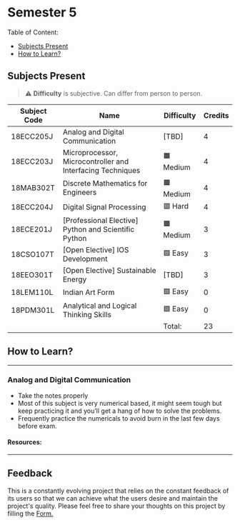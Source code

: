 # Semester 5

Table of Content:

- [Subjects Present](#subjects-present)
- [How to Learn?](#how-to-learn)


## Subjects Present

> ⚠ **Difficulty** is subjective. Can differ from person to person.

| Subject Code | Name | Difficulty | Credits |
| ------------ | ---- | ---------- | ------- |
| 18ECC205J | Analog and Digital Communication | [TBD] | 4 |
| 18ECC203J | Microprocessor, Microcontroller and Interfacing Techniques | 🟧 Medium | 4 |
| 18MAB302T | Discrete Mathematics for Engineers | 🟧 Medium | 4 |
| 18ECC204J | Digital Signal Processing	| 🟥 Hard | 4 |
| 18ECE201J | [Professional Elective] Python and Scientific Python | 🟧 Medium | 3 |
| 18CSO107T | [Open Elective] IOS Development | 🟩 Easy | 3 |
| 18EEO301T | [Open Elective] Sustainable Energy | [TBD] | 3 |
| 18LEM110L | Indian Art Form | 🟩 Easy | 0 |
| 18PDM301L | Analytical and Logical Thinking Skills | 🟩 Easy | 0 |
| | | Total: | 23 |

## How to Learn?

---

### Analog and Digital Communication

- Take the notes properly
- Most of this subject is very numerical based, it might seem tough but keep practicing it and you'll get a hang of how to solve the problems. 
- Frequently practice the numericals to avoid burn in the last few days before exam.

#### Resources:
---

## Feedback

This is a constantly evolving project that relies on the constant feedback of its users so that we can achieve what the users desire and maintain the project's quality. Please feel free to share your thoughts on this project by filling the <a href="https://docs.google.com/forms/d/e/1FAIpQLSfNQDOQkEKPubOBRIhselYTjCv82qv7qTyPh6exFvkT3sumhw/viewform?entry.34189569=Notes+Initiative">Form.</a>
